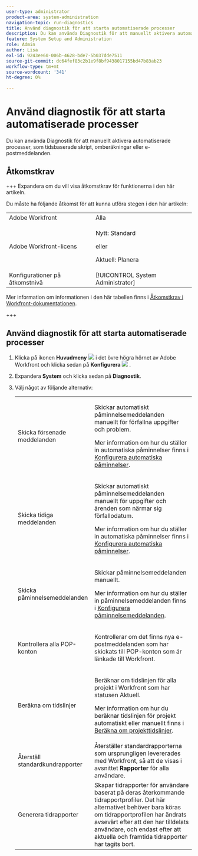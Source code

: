 ```yaml
---
user-type: administrator
product-area: system-administration
navigation-topic: run-diagnostics
title: Använd diagnostik för att starta automatiserade processer
description: Du kan använda Diagnostik för att manuellt aktivera automatiserade processer, som tidsbaserade skript, omberäkningar eller e-postmeddelanden.
feature: System Setup and Administration
role: Admin
author: Lisa
exl-id: 9243ee60-006b-4628-bde7-5b037dde7511
source-git-commit: dc64fef83c2b1e9f8bf9438017155bd47b83ab23
workflow-type: tm+mt
source-wordcount: '341'
ht-degree: 0%

---
```


# Använd diagnostik för att starta automatiserade processer

<!--
<p data-mc-conditions="QuicksilverOrClassic.Draft mode">**DON'T DELETE, DRAFT OR HIDE THIS ARTICLE. IT IS LINKED TO THE PRODUCT, THROUGH THE CONTEXT SENSITIVE HELP LINKS. **</p>
-->

Du kan använda Diagnostik för att manuellt aktivera automatiserade processer, som tidsbaserade skript, omberäkningar eller e-postmeddelanden.

## Åtkomstkrav

+++ Expandera om du vill visa åtkomstkrav för funktionerna i den här artikeln.

Du måste ha följande åtkomst för att kunna utföra stegen i den här artikeln:

<table style="table-layout:auto"> 
 <col> 
 <col> 
 <tbody> 
  <tr> 
   <td role="rowheader">Adobe Workfront</td> 
   <td>Alla</td> 
  </tr> 
  <tr> 
  <tr> 
   <td role="rowheader">Adobe Workfront-licens</td> 
   <td><p>Nytt: Standard</p>
       <p>eller</p>
       <p>Aktuell: Planera</p></td>
  </tr> 
  </tr> 
  <tr> 
   <td role="rowheader">Konfigurationer på åtkomstnivå</td> 
   <td>[!UICONTROL System Administrator]</td>
  </tr> 
 </tbody> 
</table>

Mer information om informationen i den här tabellen finns i [Åtkomstkrav i Workfront-dokumentationen](/help/quicksilver/administration-and-setup/add-users/access-levels-and-object-permissions/access-level-requirements-in-documentation.md).

+++

## Använd diagnostik för att starta automatiserade processer

1. Klicka på ikonen **Huvudmeny** ![](assets/main-menu-icon.png) i det övre högra hörnet av Adobe Workfront och klicka sedan på **Konfigurera** ![](assets/gear-icon-settings.png) .

1. Expandera **System** och klicka sedan på **Diagnostik**.
1. Välj något av följande alternativ:

   <table style="table-layout:auto"> 
    <col> 
    <col> 
    <tbody> 
     <tr> 
      <td role="rowheader">Skicka försenade meddelanden</td> 
      <td> <p>Skickar automatiskt påminnelsemeddelanden manuellt för förfallna uppgifter och problem. </p> <p>Mer information om hur du ställer in automatiska påminnelser finns i <a href="../../../administration-and-setup/manage-workfront/emails/setting-up-automatic-reminders.md" class="MCXref xref">Konfigurera automatiska påminnelser</a>.</p> </td> 
     </tr> 
     <tr> 
      <td role="rowheader">Skicka tidiga meddelanden</td> 
      <td> <p>Skickar automatiskt påminnelsemeddelanden manuellt för uppgifter och ärenden som närmar sig förfallodatum.</p> <p>Mer information om hur du ställer in automatiska påminnelser finns i <a href="../../../administration-and-setup/manage-workfront/emails/setting-up-automatic-reminders.md" class="MCXref xref">Konfigurera automatiska påminnelser</a>.</p> </td> 
     </tr> 
     <tr> 
      <td role="rowheader">Skicka påminnelsemeddelanden</td> 
      <td> <p>Skickar påminnelsemeddelanden manuellt. </p> <p>Mer information om hur du ställer in påminnelsemeddelanden finns i <a href="../../../administration-and-setup/manage-workfront/emails/set-up-reminder-notifications.md" class="MCXref xref">Konfigurera påminnelsemeddelanden</a>.</p> </td> 
     </tr> 
     <tr> 
      <td role="rowheader">Kontrollera alla POP-konton</td> 
      <td> <p>Kontrollerar om det finns nya e-postmeddelanden som har skickats till POP-konton som är länkade till Workfront. </p> <!--
        <p data-mc-conditions="QuicksilverOrClassic.Draft mode">For more information about Workfront and POP account integrations, see and <a href="../../../manage-work/requests/create-and-manage-request-queues/queue-details-tab-overview.md" class="MCXref xref">Overview of the Queue Details tab in a project</a>.</p>
       --> </td> 
     </tr> 
     <tr> 
      <td role="rowheader">Beräkna om tidslinjer</td> 
      <td> <p>Beräknar om tidslinjen för alla projekt i Workfront som har statusen Aktuell. </p> <p>Mer information om hur du beräknar tidslinjen för projekt automatiskt eller manuellt finns i <a href="../../../manage-work/projects/manage-projects/recalculate-project-timeline.md" class="MCXref xref">Beräkna om projekttidslinjer</a>.</p> </td> 
     </tr> 
     <tr> 
      <td role="rowheader">Återställ standardkundrapporter</td> 
      <td>Återställer standardrapporterna som ursprungligen levererades med Workfront, så att de visas i avsnittet <strong>Rapporter</strong> för alla användare.</td> 
     </tr> 
     <tr> 
      <td role="rowheader">Generera tidrapporter</td> 
      <td>Skapar tidrapporter för användare baserat på deras återkommande tidrapportprofiler. Det här alternativet behöver bara köras om tidrapportprofilen har ändrats avsevärt efter att den har tilldelats användare, och endast efter att aktuella och framtida tidrapporter har tagits bort.</td> 
     </tr> 
    </tbody> 
   </table>
